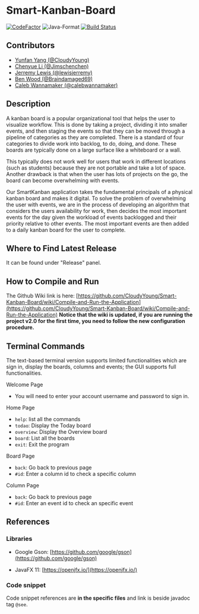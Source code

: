 # Smart-Kanban-Board

[![CodeFactor](https://www.codefactor.io/repository/github/cloudyyoung/smart-kanban-board/badge?s=8774062d8382e00db0e730beda189124ce4d9eb3)](https://www.codefactor.io/repository/github/cloudyyoung/smart-kanban-board)
![Java-Format](https://github.com/CloudyYoung/Smart-Kanban-Board/workflows/Java-Format/badge.svg)
[![Build Status](https://travis-ci.com/CloudyYoung/Smart-Kanban-Board.svg?token=xvFzJVyxhP7YsvANEEBw&branch=master)](https://travis-ci.com/CloudyYoung/Smart-Kanban-Board)


## Contributors
- [Yunfan Yang (@CloudyYoung)](https://github.com/CloudyYoung)
- [Chenyue Li (@Jimschenchen)](https://github.com/jimschenchen)
- [Jerremy Lewis (@lewisjerremy)](https://github.com/lewisjerremy)
- [Ben Wood (@Braindamaged69)](https://github.com/Braindamaged69)
- [Caleb Wannamaker (@calebwannamaker)](https://github.com/calebwannamaker)


## Description
A kanban board is a popular organizational tool that helps the user to visualize workflow. This is done by taking a project, 
dividing it into smaller events, and then staging the events so that they can be moved through a pipeline of categories
as they are completed. There is a standard of four categories to divide work into backlog, to do, doing, and done. These
boards are typically done on a large surface like a whiteboard or a wall. 

This typically does not work well for users that work in different locations (such as students) because they are not portable
and take a lot of space. Another drawback is that when the user has lots of projects on the go, the board can become
overwhelming with events. 

Our SmartKanban application takes the fundamental principals of a physical kanban board and makes it digital. To solve the 
problem of overwhelming the user with events, we are in the process of developing an algorithm that considers the users 
availability for work, then decides the most important events for the day given the workload of events backlogged and their 
priority relative to other events. The most important events are then added to a daily kanban board for the user to complete.

## Where to Find Latest Release
It can be found under "Release" panel.

## How to Compile and Run
The Github Wiki link is here: [https://github.com/CloudyYoung/Smart-Kanban-Board/wiki/Compile-and-Run-the-Application](https://github.com/CloudyYoung/Smart-Kanban-Board/wiki/Compile-and-Run-the-Application)
**Notice that the wiki is updated, if you are running the project v2.0 for the first time, you need to follow the new configuration procedure.**

## Terminal Commands
The text-based terminal version supports limited functionalities which are sign in, display the boards, columns and events; the GUI supports full functionalities.

Welcome Page
 - You will need to enter your account username and password to sign in.

Home Page
 - `help`: list all the commands
 - `todao`: Display the Today board
 - `overview`: Display the Overview board
 - `board`: List all the boards
 - `exit`: Exit the program

Board Page
 - `back`: Go back to previous page
 - `#id`: Enter a column id to check a specific column

Column Page
 - `back`: Go back to previous page
 - `#id`: Enter an event id to check an specific event

## References

### Libraries
 - Google Gson: [https://github.com/google/gson](https://github.com/google/gson)

 - JavaFX 11: [https://openjfx.io/](https://openjfx.io/)

### Code snippet
Code snippet references are **in the specific files** and link is beside javadoc tag `@see`.